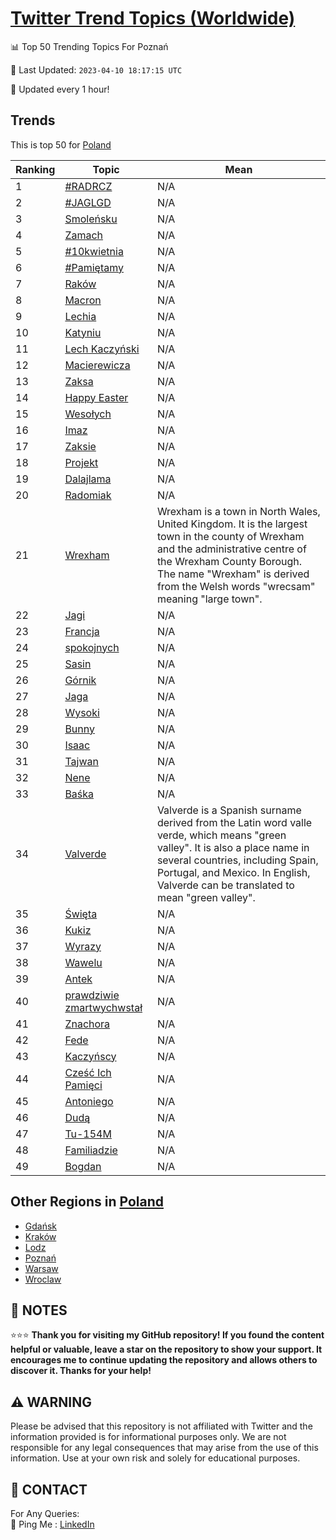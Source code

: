 [Twitter Trend Topics (Worldwide)](https://github.com/ErcinDedeoglu/Twitter-Trend-Topics)
==========


📊 Top 50 Trending Topics For Poznań

📆 Last Updated: `2023-04-10 18:17:15 UTC`

🔧 Updated every 1 hour!


## Trends

This is top 50 for [Poland](</Poland>)

| Ranking | Topic | Mean |
| ------- | ------------ | ------------ |
| 1 | [#RADRCZ](http://twitter.com/search?q=%23RADRCZ) | N/A |
| 2 | [#JAGLGD](http://twitter.com/search?q=%23JAGLGD) | N/A |
| 3 | [Smoleńsku](http://twitter.com/search?q=Smole%c5%84sku) | N/A |
| 4 | [Zamach](http://twitter.com/search?q=Zamach) | N/A |
| 5 | [#10kwietnia](http://twitter.com/search?q=%2310kwietnia) | N/A |
| 6 | [#Pamiętamy](http://twitter.com/search?q=%23Pami%c4%99tamy) | N/A |
| 7 | [Raków](http://twitter.com/search?q=Rak%c3%b3w) | N/A |
| 8 | [Macron](http://twitter.com/search?q=Macron) | N/A |
| 9 | [Lechia](http://twitter.com/search?q=Lechia) | N/A |
| 10 | [Katyniu](http://twitter.com/search?q=Katyniu) | N/A |
| 11 | [Lech Kaczyński](http://twitter.com/search?q=Lech+Kaczy%c5%84ski) | N/A |
| 12 | [Macierewicza](http://twitter.com/search?q=Macierewicza) | N/A |
| 13 | [Zaksa](http://twitter.com/search?q=Zaksa) | N/A |
| 14 | [Happy Easter](http://twitter.com/search?q=Happy+Easter) | N/A |
| 15 | [Wesołych](http://twitter.com/search?q=Weso%c5%82ych) | N/A |
| 16 | [Imaz](http://twitter.com/search?q=Imaz) | N/A |
| 17 | [Zaksie](http://twitter.com/search?q=Zaksie) | N/A |
| 18 | [Projekt](http://twitter.com/search?q=Projekt) | N/A |
| 19 | [Dalajlama](http://twitter.com/search?q=Dalajlama) | N/A |
| 20 | [Radomiak](http://twitter.com/search?q=Radomiak) | N/A |
| 21 | [Wrexham](http://twitter.com/search?q=Wrexham) | Wrexham is a town in North Wales, United Kingdom. It is the largest town in the county of Wrexham and the administrative centre of the Wrexham County Borough. The name "Wrexham" is derived from the Welsh words "wrecsam" meaning "large town". |
| 22 | [Jagi](http://twitter.com/search?q=Jagi) | N/A |
| 23 | [Francja](http://twitter.com/search?q=Francja) | N/A |
| 24 | [spokojnych](http://twitter.com/search?q=spokojnych) | N/A |
| 25 | [Sasin](http://twitter.com/search?q=Sasin) | N/A |
| 26 | [Górnik](http://twitter.com/search?q=G%c3%b3rnik) | N/A |
| 27 | [Jaga](http://twitter.com/search?q=Jaga) | N/A |
| 28 | [Wysoki](http://twitter.com/search?q=Wysoki) | N/A |
| 29 | [Bunny](http://twitter.com/search?q=Bunny) | N/A |
| 30 | [Isaac](http://twitter.com/search?q=Isaac) | N/A |
| 31 | [Tajwan](http://twitter.com/search?q=Tajwan) | N/A |
| 32 | [Nene](http://twitter.com/search?q=Nene) | N/A |
| 33 | [Baśka](http://twitter.com/search?q=Ba%c5%9bka) | N/A |
| 34 | [Valverde](http://twitter.com/search?q=Valverde) | Valverde is a Spanish surname derived from the Latin word valle verde, which means "green valley". It is also a place name in several countries, including Spain, Portugal, and Mexico. In English, Valverde can be translated to mean "green valley". |
| 35 | [Święta](http://twitter.com/search?q=%c5%9awi%c4%99ta) | N/A |
| 36 | [Kukiz](http://twitter.com/search?q=Kukiz) | N/A |
| 37 | [Wyrazy](http://twitter.com/search?q=Wyrazy) | N/A |
| 38 | [Wawelu](http://twitter.com/search?q=Wawelu) | N/A |
| 39 | [Antek](http://twitter.com/search?q=Antek) | N/A |
| 40 | [prawdziwie zmartwychwstał](http://twitter.com/search?q=prawdziwie+zmartwychwsta%c5%82) | N/A |
| 41 | [Znachora](http://twitter.com/search?q=Znachora) | N/A |
| 42 | [Fede](http://twitter.com/search?q=Fede) | N/A |
| 43 | [Kaczyńscy](http://twitter.com/search?q=Kaczy%c5%84scy) | N/A |
| 44 | [Cześć Ich Pamięci](http://twitter.com/search?q=Cze%c5%9b%c4%87+Ich+Pami%c4%99ci) | N/A |
| 45 | [Antoniego](http://twitter.com/search?q=Antoniego) | N/A |
| 46 | [Dudą](http://twitter.com/search?q=Dud%c4%85) | N/A |
| 47 | [Tu-154M](http://twitter.com/search?q=Tu-154M) | N/A |
| 48 | [Familiadzie](http://twitter.com/search?q=Familiadzie) | N/A |
| 49 | [Bogdan](http://twitter.com/search?q=Bogdan) | N/A |



## Other Regions in [Poland](</Poland>)

* [Gdańsk](</Poland/Gdańsk.md>)
* [Kraków](</Poland/Kraków.md>)
* [Lodz](</Poland/Lodz.md>)
* [Poznań](</Poland/Poznań.md>)
* [Warsaw](</Poland/Warsaw.md>)
* [Wroclaw](</Poland/Wroclaw.md>)



## 📝 NOTES

⭐⭐⭐ **Thank you for visiting my GitHub repository! If you found the content helpful or valuable, leave a star on the repository to show your support. It encourages me to continue updating the repository and allows others to discover it. Thanks for your help!**


## ⚠️ WARNING

Please be advised that this repository is not affiliated with Twitter and the information provided is for informational purposes only. We are not responsible for any legal consequences that may arise from the use of this information. Use at your own risk and solely for educational purposes.


## 📨 CONTACT

 For Any Queries:  
            🏓 Ping Me : [LinkedIn](https://www.linkedin.com/in/ercindedeoglu/)
